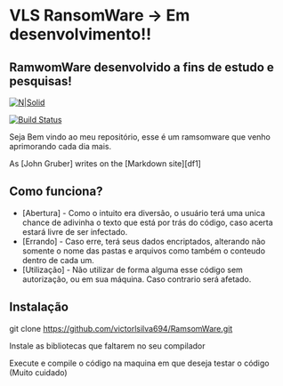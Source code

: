 # VLS RansomWare -> Em desenvolvimento!!
## RamwomWare desenvolvido a fins de estudo e pesquisas!

[![N|Solid](https://cldup.com/dTxpPi9lDf.thumb.png)](https://nodesource.com/products/nsolid)

[![Build Status](https://travis-ci.org/joemccann/dillinger.svg?branch=master)](https://travis-ci.org/joemccann/dillinger)

Seja Bem vindo ao meu repositório, esse é um ramsomware que venho aprimorando cada dia mais.

As [John Gruber] writes on the [Markdown site][df1]

## Como funciona?


- [Abertura] - Como o intuito era diversão, o usuário terá uma unica chance de adivinha o texto que está por trás do código, caso acerta estará livre de ser infectado.
- [Errando] - Caso erre, terá seus dados encriptados, alterando não somente o nome das pastas e arquivos como também o conteudo dentro de cada um.
- [Utilização] - Não utilizar de forma alguma esse código sem autorização, ou em sua máquina. Caso contrario será afetado.

## Instalação

git clone https://github.com/victorlsilva694/RamsomWare.git

Instale as bibliotecas que faltarem no seu compilador

Execute e compile o código na maquina em que deseja testar o código (Muito cuidado)
